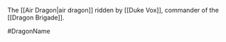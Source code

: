 The <span class="races">[[Air Dragon|air dragon]]</span> ridden by <span class="people">[[Duke Vox]]</span>, commander of the <span class="miscellaneous">[[Dragon Brigade]]</span>.

#DragonName